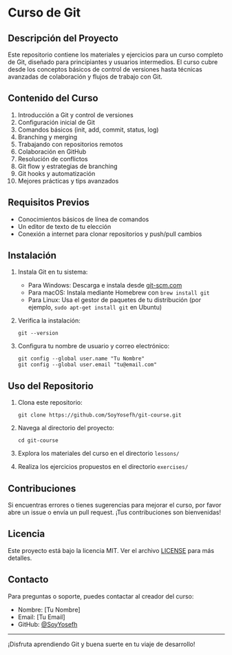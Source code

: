 
# Curso de Git

## Descripción del Proyecto

Este repositorio contiene los materiales y ejercicios para un curso completo de Git, diseñado para principiantes y usuarios intermedios. El curso cubre desde los conceptos básicos de control de versiones hasta técnicas avanzadas de colaboración y flujos de trabajo con Git.

## Contenido del Curso

1. Introducción a Git y control de versiones
2. Configuración inicial de Git
3. Comandos básicos (init, add, commit, status, log)
4. Branching y merging
5. Trabajando con repositorios remotos
6. Colaboración en GitHub
7. Resolución de conflictos
8. Git flow y estrategias de branching
9. Git hooks y automatización
10. Mejores prácticas y tips avanzados

## Requisitos Previos

- Conocimientos básicos de línea de comandos
- Un editor de texto de tu elección
- Conexión a internet para clonar repositorios y push/pull cambios

## Instalación

1. Instala Git en tu sistema:
   - Para Windows: Descarga e instala desde [git-scm.com](https://git-scm.com/)
   - Para macOS: Instala mediante Homebrew con `brew install git`
   - Para Linux: Usa el gestor de paquetes de tu distribución (por ejemplo, `sudo apt-get install git` en Ubuntu)

2. Verifica la instalación:
   ```
   git --version
   ```

3. Configura tu nombre de usuario y correo electrónico:
   ```
   git config --global user.name "Tu Nombre"
   git config --global user.email "tu@email.com"
   ```

## Uso del Repositorio

1. Clona este repositorio:
   ```
   git clone https://github.com/SoyYosefh/git-course.git
   ```

2. Navega al directorio del proyecto:
   ```
   cd git-course
   ```

3. Explora los materiales del curso en el directorio `lessons/`

4. Realiza los ejercicios propuestos en el directorio `exercises/`

## Contribuciones

Si encuentras errores o tienes sugerencias para mejorar el curso, por favor abre un issue o envía un pull request. ¡Tus contribuciones son bienvenidas!

## Licencia

Este proyecto está bajo la licencia MIT. Ver el archivo [LICENSE](LICENSE) para más detalles.

## Contacto

Para preguntas o soporte, puedes contactar al creador del curso:

- Nombre: [Tu Nombre]
- Email: [Tu Email]
- GitHub: [@SoyYosefh](https://github.com/SoyYosefh)

---

¡Disfruta aprendiendo Git y buena suerte en tu viaje de desarrollo!